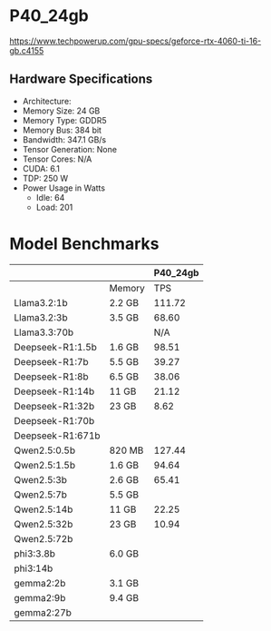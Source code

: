 # P40_24gb
https://www.techpowerup.com/gpu-specs/geforce-rtx-4060-ti-16-gb.c4155
## Hardware Specifications
- Architecture: 
- Memory Size: 24 GB
- Memory Type: GDDR5
- Memory Bus: 384 bit
- Bandwidth: 347.1 GB/s
- Tensor Generation: None
- Tensor Cores: N/A
- CUDA: 6.1
- TDP: 250 W
- Power Usage in Watts
  - Idle: 64
  - Load: 201

# Model Benchmarks
| | | P40_24gb |
| ---------------- | ------ | -- |
|                  | Memory | TPS |
| Llama3.2:1b      | 2.2 GB | 111.72
| Llama3.2:3b      | 3.5 GB | 68.60 
| Llama3.3:70b     |        | N/A
| Deepseek-R1:1.5b | 1.6 GB | 98.51
| Deepseek-R1:7b   | 5.5 GB | 39.27
| Deepseek-R1:8b   | 6.5 GB | 38.06
| Deepseek-R1:14b  | 11 GB  | 21.12
| Deepseek-R1:32b  | 23 GB  | 8.62
| Deepseek-R1:70b  |        |
| Deepseek-R1:671b |        |
| Qwen2.5:0.5b     | 820 MB | 127.44
| Qwen2.5:1.5b     | 1.6 GB | 94.64 
| Qwen2.5:3b       | 2.6 GB | 65.41
| Qwen2.5:7b       | 5.5 GB |
| Qwen2.5:14b      | 11 GB  | 22.25
| Qwen2.5:32b      | 23 GB  | 10.94
| Qwen2.5:72b      |        |
| phi3:3.8b        | 6.0 GB |
| phi3:14b         |        |
| gemma2:2b        | 3.1 GB |
| gemma2:9b        | 9.4 GB |
| gemma2:27b       |        |